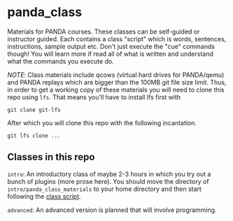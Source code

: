 # panda_class

Materials for PANDA courses.  These classes can be self-guided or
instructor guided.  Each contains a class "script" which is words,
sentences, instructions, sample output etc.  Don't just execute the
"cue" commands though! You will learn more if read all of what is
written and understand what the commands you execute do.

*NOTE*: Class materials include qcows (virtual hard drives for
PANDA/qemu) and PANDA replays which are bigger than the 100MB git file
size limit. Thus, in order to get a working copy of these materials
you will need to clone this repo using `lfs`.  That means you'll have
to install lfs first with

    git clone git-lfs

After which you will clone this repo with the following incantation.

    git lfs clone ...

## Classes in this repo

`intro`: An introductory class of maybe 2-3 hours in which you try out
a bunch of plugins (more prose here).  You should move the directory
of `intro/panda_class_materials` to your home directory and then start
following the [class script](https://github.com/panda-re/panda_class/blob/master/intro/panda_class_materials/docs/panda_class.md).

`advanced`: An advanced version is planned that will involve
programming.

